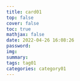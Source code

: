 ```yaml
---
title: card01
top: false
cover: false
toc: true
mathjax: false
date: 2022-04-26 16:08:26
password:
img:
summary:
tags: tag01
categories: category01
---
```

